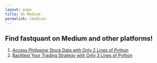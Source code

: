 ```yaml
---
layout: page
title: On Medium
permalink: /medium/
---
```


## Find fastquant on Medium and other platforms!

1. [Access Philippine Stock Data with Only 2 Lines of Python](https://towardsdatascience.com/access-philippine-stock-data-with-only-2-lines-of-python-309780382b8d?source=friends_link&sk=d4eab964eae7407a62690e4be1c165d7)
2. [Backtest Your Trading Strategy with Only 3 Lines of Python](https://towardsdatascience.com/backtest-your-trading-strategy-with-only-3-lines-of-python-3859b4a4ab44?source=friends_link&sk=ec647b6bb43fe322013248fd1d473015)